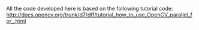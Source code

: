 
All the code developed here is based on the following tutorial code:
http://docs.opencv.org/trunk/d7/dff/tutorial_how_to_use_OpenCV_parallel_for_.html
